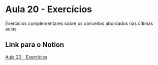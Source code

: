 # Aula 20 - Exercícios

Exercícios complementares sobre os conceitos abordados nas últimas aulas.

## Link para o Notion

[Aula 20 - Exercícios](https://jgabsx.notion.site/Aula-20-Estudos-p-prova-10d9eafe7a5f803b9f25daef2e34b11d)